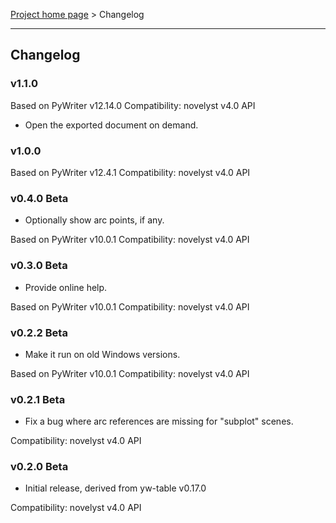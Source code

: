 [Project home page](index) > Changelog

------------------------------------------------------------------------

## Changelog

### v1.1.0

Based on PyWriter v12.14.0
Compatibility: novelyst v4.0 API

- Open the exported document on demand.

### v1.0.0

Based on PyWriter v12.4.1
Compatibility: novelyst v4.0 API

### v0.4.0 Beta

- Optionally show arc points, if any.

Based on PyWriter v10.0.1
Compatibility: novelyst v4.0 API

### v0.3.0 Beta

- Provide online help.

Based on PyWriter v10.0.1
Compatibility: novelyst v4.0 API

### v0.2.2 Beta

- Make it run on old Windows versions.

Based on PyWriter v10.0.1
Compatibility: novelyst v4.0 API

### v0.2.1 Beta

- Fix a bug where arc references are missing for "subplot" scenes.

Compatibility: novelyst v4.0 API

### v0.2.0 Beta

- Initial release, derived from yw-table v0.17.0

Compatibility: novelyst v4.0 API



